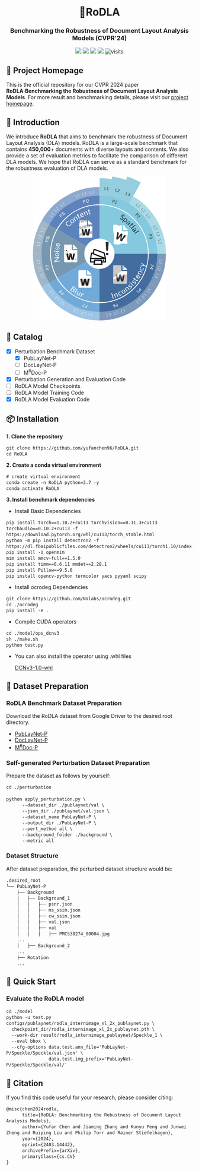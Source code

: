 <h1 align="center">📓RoDLA</h1>
<h3 align="center">Benchmarking the Robustness of Document Layout Analysis Models (CVPR'24)</h3>

<p align="center">
    <a href="https://arxiv.org/pdf/2403.14442.pdf">
    <img src="https://img.shields.io/badge/PDF-arXiv-brightgreen" /></a>
    <a href="https://yufanchen96.github.io/projects/RoDLA/">
    <img src="https://img.shields.io/badge/Project-Homepage-red" /></a>
    <a href="https://pytorch.org/get-started/previous-versions/#linux-and-windows">
    <img src="https://img.shields.io/badge/Framework-PyTorch%201.10.2-orange" /></a>
    <a href="https://github.com/yufanchen96/RoDLA/blob/main/LICENSE">
    <img src="https://img.shields.io/badge/License-Apache_2.0-blue.svg" /></a>
    <img alt="visits" src="https://hits.seeyoufarm.com/api/count/incr/badge.svg?url=https%3A%2F%2Fgithub.com%2Fyufanchen96%2FRoDLA&count_bg=%23A53DC8&title_bg=%23555555&icon=&icon_color=%23E7E7E7&title=Visits&edge_flat=false">
</p>

## 🏡 Project Homepage

This is the official repository for our CVPR 2024 paper **RoDLA:Benchmarking the Robustness of Document Layout Analysis Models**. For more result and benchmarking details, please visit our [project homepage](https://yufanchen96.github.io/projects/RoDLA/).
    
## 🔎 Introduction
We introduce **RoDLA** that aims to benchmark the robustness of Document Layout Analysis (DLA) models. RoDLA is a large-scale benchmark that contains **450,000**+ documents with diverse layouts and contents. 
We also provide a set of evaluation metrics to facilitate the comparison of different DLA models. We hope that RoDLA can serve as a standard benchmark for the robustness evaluation of DLA models.
<p align="center">
    <img src="assets/benchmark_v2.png" width="360" />
</p>

## 📝 Catalog
- [x] Perturbation Benchmark Dataset
  - [x] PubLayNet-P
  - [ ] DocLayNet-P
  - [ ] M<sup>6</sup>Doc-P
- [x] Perturbation Generation and Evaluation Code
- [ ] RoDLA Model Checkpoints
- [ ] RoDLA Model Training Code
- [x] RoDLA Model Evaluation Code

## 📦 Installation
**1. Clone the repository**
```
git clone https://github.com/yufanchen96/RoDLA.git
cd RoDLA
```

**2. Create a conda virtual environment**
```
# create virtual environment
conda create -n RoDLA python=3.7 -y
conda activate RoDLA
```

**3. Install benchmark dependencies**

- Install Basic Dependencies

```
pip install torch==1.10.2+cu113 torchvision==0.11.3+cu113 torchaudio==0.10.2+cu113 -f https://download.pytorch.org/whl/cu113/torch_stable.html
python -m pip install detectron2 -f https://dl.fbaipublicfiles.com/detectron2/wheels/cu113/torch1.10/index.html
pip install -U openmim
mim install mmcv-full==1.5.0
pip install timm==0.6.11 mmdet==2.28.1
pip install Pillow==9.5.0
pip install opencv-python termcolor yacs pyyaml scipy
```

- Install ocrodeg Dependencies
```
git clone https://github.com/NVlabs/ocrodeg.git
cd ./ocrodeg
pip install -e .
```

- Compile CUDA operators
```
cd ./model/ops_dcnv3
sh ./make.sh
python test.py
```
- You can also install the operator using .whl files

    [DCNv3-1.0-whl](https://github.com/OpenGVLab/InternImage/releases/tag/whl_files)

## 📂 Dataset Preparation

### RoDLA Benchmark Dataset Preparation
Download the RoDLA dataset from Google Driver to the desired root directory.
  - [PubLayNet-P](https://drive.google.com/file/d/1bfjaxb5fAjU7sFqtM3GfNYm0ynrB5Vwo/view?usp=drive_link)
  - [DocLayNet-P]()
  - [M<sup>6</sup>Doc-P]()

### Self-generated Perturbation Dataset Preparation
Prepare the dataset as follows by yourself:
```
cd ./perturbation

python apply_perturbation.py \
      --dataset_dir ./publaynet/val \
      --json_dir ./publaynet/val.json \
      --dataset_name PubLayNet-P \
      --output_dir ./PubLayNet-P \
      --pert_method all \
      --background_folder ./background \
      --metric all
```
### Dataset Structure

After dataset preparation, the perturbed dataset structure would be:
```
.desired_root
└── PubLayNet-P
    ├── Background
    │   ├── Background_1
    │   │   ├── psnr.json
    │   │   ├── ms_ssim.json
    │   │   ├── cw_ssim.json
    │   │   ├── val.json  
    │   │   ├── val
    │   │   │   ├── PMC538274_00004.jpg
    ...
    │   ├── Background_2
    ...
    ├── Rotation
    ...
```

## 🚀 Quick Start

### Evaluate the RoDLA model
```
cd ./model
python -u test.py configs/publaynet/rodla_internimage_xl_2x_publaynet.py \
  checkpoint_dir/rodla_internimage_xl_2x_publaynet.pth \
  --work-dir result/rodla_internimage_publaynet/Speckle_1 \
  --eval bbox \
  --cfg-options data.test.ann_file='PubLayNet-P/Speckle/Speckle/val.json' \
                data.test.img_prefix='PubLayNet-P/Speckle/Speckle/val/'
```

## 🌳 Citation
If you find this code useful for your research, please consider citing:
```
@misc{chen2024rodla,
      title={RoDLA: Benchmarking the Robustness of Document Layout Analysis Models}, 
      author={Yufan Chen and Jiaming Zhang and Kunyu Peng and Junwei Zheng and Ruiping Liu and Philip Torr and Rainer Stiefelhagen},
      year={2024},
      eprint={2403.14442},
      archivePrefix={arXiv},
      primaryClass={cs.CV}
}
```